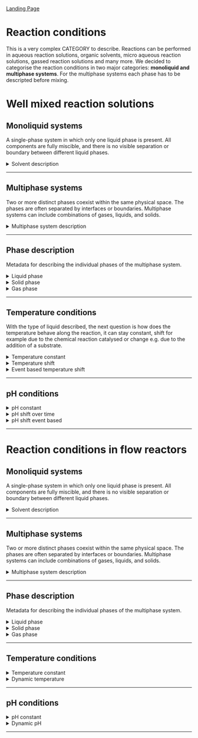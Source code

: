 [Landing Page](/Readme.md)

# Reaction conditions


This is a very complex CATEGORY to describe. Reactions can be performed in aqueous reaction solutions, organic solvents, micro aqueous reaction solutions, gassed reaction solutions and many more. We decided to categorise the reaction conditions in two major categories: __monoliquid and multiphase systems__. For the multiphase systems each phase has to be descripted before mixing.

# Well mixed reaction solutions


## Monoliquid systems

A single-phase system in which only one liquid phase is present. All components are fully miscible, and there is no visible separation or boundary between different liquid phases.

<details> <Summary>Solvent description</Summary>

### Solvent

Information on the characterization of the liquid phase.

- __description__
  - Type: string
  - Description: The solvent used in the reaction system, e.g. a buffered aqueous solution or an organic solvent

- __ionic_strength__
  - Type: posfloat
  - Description: Ionic strength calculated according to the dissolved ions in the solvent (__if_applicable__)
 
- __further_additives__
  - Type: string
  - Description: Further additive like cosolvents used to increase solubility of reactants, e.g. DMSO   

</details>

<hr>

## Multiphase systems

Two or more distinct phases coexist within the same physical space. The phases are often separated by interfaces or boundaries. Multiphase systems can include combinations of gases, liquids, and solids.

<details> <Summary>Multiphase system description</Summary>

### Phases

Information about how many phases are present in the multiphase system.

- __number_of_phases__
  - Type: posfloat
  - Description: Number of phases present in the system, if there is an aqueous and a gas phase present, the number is 2 

</details>

<hr/>

## Phase description

Metadata for describing the individual phases of the multiphase system.

<details> <Summary>Liquid phase</Summary>

### LiquidPhase

 If more then one liquid phase exist the metadata has to be recorded according to the number of liquid phases. 

- __type_of_liquid__
  - Type: string
  - Description: Description of the phase used in the reaction system 

- __amount_of_liquid__
  - Type: posfloat
  - Description: Which liquid amount is added to the reaction?

- __unit_of_liquid__
  - Type: string
  - Description: Unit of the added liquid, in case of aqueous liquids, millilitre are often used as unit, in case of organic solvents, mass is applied to refer to the solvent

</details>


<details> <Summary>Solid phase</Summary>

### SolidPhase

Definition of the solid phase used in the reaction.

- __type_of_solid__
  - Type: string
  - Description: Description of the phase used in the reaction system 

- __amount_of_solid__
  - Type: posfloat
  - Description: Mass of the solid used in the reaction solution
 
- __unit_of_solid__
  - Type: string
  - Description: Unit of the added solid. Grams, milligrams or microgram are often used as a unit.


</details>


<details> <Summary>Gas phase</Summary>

### GasPhase

Definition of the gas phase used in the reaction. If a gas mixture is involved, this must be taken into account.

- __type_of_gas__
  - Type: string
  - Description: Description of the gas used in the system

- __amount_of_gas__
  - Type: posfloat
  - Description: Concentration of the gas in the gas phase. 

- __unit_of_gas__
  - Type: string
  - Description: Unit of the gas. Common units are volume percentage (Vol %), volume fraction (Vol/Vol), mole percentage (Mol %) or molar fraction (Mol/Mol).

</details>

<hr />

## Temperature conditions

With the type of liquid described, the next question is how does the temperature behave along the reaction, it can stay constant, shift for example due to the chemical reaction catalysed or change e.g. due to the addition of a substrate. 

<details> <Summary>Temperature constant</Summary>

### TemperatureConstant

The temperature, if constant, must be clearly defined.

- __temperature__
  - Type: posfloat
  - Description: The temperature during the reaction

- __temperature_unit__
  - Type: string
  - Description: The unit of the temperature, for example °C or K


</details>

<details> <Summary>Temperature shift</Summary>

### TemperatureShift

<a id="temperature-shift"></a>


If the temperature changes with the course of the reaction, this must be documented precisely.

- __temperature_unit__
  - Type: string
  - Description: The unit of the temperature, for example °C or K

- __temperature_beginning__
  - Type: posfloat
  - Description: The initial temperature of the reaction in the beginning

- __temperature_end__
  - Type: posfloat
  - Description: The temperature at the end of the reaction

- __temperature_at_XY__
  - Type: posfloat
  - Description: The temperature at a variable time point _XY_

- __time_at_XY__
  - Type: posfloat
  - Description: The time point of a respective temperature at a time _XY_

</details>

<details> <Summary>Event based temperature shift</Summary>

### EventBasedTemperatureShift

Description of the temperature, when an event causes the temperature change.

- __temperature_unit__
  - Type: string
  - Description: The unit of the temperature, for example °C or K

- __temperature_beginning__
  - Type: posfloat
  - Description: The initial temperature of the reaction in the beginning

- __temperature_at_event__
  - Type: posfloat
  - Description: The temperature which is present after a certain event has occured

- __event_description__
  - Type: string
  - Description: The event which caused the temperature change

- __time_at_XY__
  - Type: posfloat
  - Description: The time point of a respective temperature at a time _XY_

- __time_at_XY__
  - Type: posfloat
  - Description: The time point of a respective temperature at a time _XY_

</details>

<hr>

## pH conditions

<details> <Summary>pH constant</Summary>

### pHConstant

<a id="pH-shift"></a>


Information about the pH value in the system, if the pH is constant over the course of the reaction.

- __pH_value__
  - Type: posfloat
  - Description: The value of the pH 

- __detected_in__
  - Type: string
  - Description: Solution in which the pH was measured (e.g. in buffer before addition to reaction)
 
- __detected_when__
  - Type: string
  - Description: Timepoint at which the pH was measured (e.g. at before, during or after the reaction)

</details>


<details> <Summary>pH shift over time</Summary>

### pHTimeDependentShift

<a id="pH-shift-time"></a>


Information about the pH value in the system, if there is a time dependent pH shift.

- __pH_start__
  - Type: posfloat
  - Description: The initial pH value

- __pH_end__
  - Type: string
  - Description: The final pH value

- __pH_at_XY__
  - Type: string
  - Description: The pH value at a certain point in time

</details>


<details> <Summary>pH shift event based</Summary>

### pHEventDependentShift

<a id="pH-shift-event"></a>


Information about the pH value in the system, if there is an event dependent pH shift.

- __pH_beginning__
  - Type: posfloat
  - Description: The initial pH value


- __pH_before_event__
  - Type: posfloat
  - Description: The pH which is present before a certain event has occured

- __pH_after_event__
  - Type: posfloat
  - Description: The pH which is present after a certain event has occured

- __event_description__
  - Type: string
  - Description: Description of the event causing the pH-shift

</details>

<hr>

# Reaction conditions in flow reactors

## Monoliquid systems

A single-phase system in which only one liquid phase is present. All components are fully miscible, and there is no visible separation or boundary between different liquid phases.

<details> <Summary>Solvent description</Summary>

### Solvent

Information on the characterization of the liquid phase.

- __description__
  - Type: string
  - Description: The solvent used in the reaction system, e.g. a buffered aqueous solution or an organic solvent

- __ionic_strength__
  - Type: posfloat
  - Description: Ionic strength calculated according to the dissolved ions in the solvent (__if_applicable__)
 
- __further_additives__
  - Type: string
  - Description: Further additive like cosolvents used to increase solubility of reactants, e.g. DMSO   

</details>

<hr>

## Multiphase systems

Two or more distinct phases coexist within the same physical space. The phases are often separated by interfaces or boundaries. Multiphase systems can include combinations of gases, liquids, and solids.

<details> <Summary>Multiphase system description</Summary>

### Phases

Information about the phases in the multiphase system.

- __number_of_phases__
  - Type: posfloat
  - Description: Number of phases present in the system, if there is an aqueous and a gas phase present, the number is 2 

</details>


<hr>


## Phase description

Metadata for describing the individual phases of the multiphase system.

<details> <Summary>Liquid phase</Summary>

### LiquidPhase

 If more then one liquid phase exist the metadata has to be recorded according to the number of liquid phases. 

- __type_of_liquid__
  - Type: string
  - Description: Description of the phase used in the reaction system 

- __amount_of_liquid__
  - Type: posfloat
  - Description: Which liquid amount is added to the reaction?

- __unit_of_liquid__
  - Type: string
  - Description: Unit of the added liquid, in case of aqueous liquids, millilitre are often used as unit, in case of organic solvents, mass is applied to refer to the solvent

</details>


<details> <Summary>Solid phase</Summary>

### SolidPhase

Definition of the solid phase used in the reaction.

- __type_of_solid__
  - Type: string
  - Description: Description of the phase used in the reaction system 

- __amount_of_solid__
  - Type: posfloat
  - Description: Mass of the solid used in the reaction solution
 
- __unit_of_solid__
  - Type: string
  - Description: Unit of the added solid. Grams, milligrams or microgram are often used as a unit.


</details>


<details> <Summary>Gas phase</Summary>

### GasPhase

Definition of the gas phase used in the reaction. If a gas mixture is involved, this must be taken into account.

- __type_of_gas__
  - Type: string
  - Description: Description of the gas used in the system

- __amount_of_gas__
  - Type: posfloat
  - Description: Concentration of the gas in the gas phase. 

- __unit_of_gas__
  - Type: string
  - Description: Unit of the gas. Common units are volume percentage (Vol %), volume fraction (Vol/Vol), mole percentage (Mol %) or molar fraction (Mol/Mol).

</details>

<hr />


## Temperature conditions

<details> <Summary>Temperature constant</Summary>

### TemperatureConstant

The temperature, if constant, must be clearly defined.

- __temperature__
  - Type: posfloat
  - Description: The temperature during the reaction

- __temperature_unit__
  - Type: string
  - Description: The unit of the temperature, for example °C or K


</details>


<details> <Summary>Dynamic temperature</Summary>

### DynamicTemperature

If there is a temperature gradient or different temperatures are measured in the system or over time, these must be described as well as possible.

- __temperature_at_distance__
  - Type: posfloat
  - Description: The temperature during the reaction

- __temperature_unit__
  - Type: string
  - Description: The unit of the temperature, for example °C or K

- __distance__
  - Type: posfloat
  - Description: The distance at which the temperature was measured

- __distance_unit__
  - Type: posfloat
  - Description: The unit of the distance


</details>

<hr>

## pH conditions

<details> <Summary>pH constant</Summary>

### pHConstant

Information about the pH value in the system, if the pH is constant over the course of the reaction.

- __pH_value__
  - Type: posfloat
  - Description: The value of the pH 

- __detected_in__
  - Type: string
  - Description: Solution in which the pH was measured (e.g. in buffer before addition to reaction)
 
- __detected_when__
  - Type: string
  - Description: Timepoint at which the pH was measured (e.g. at before, during or after the reaction)

</details>


<details> <Summary>Dynamic pH</Summary>

### DynmaicpH

If there is a pH gradient or different pHs are measured in the system or over time, these must be described as well as possible.

- __pH_at_distance__
  - Type: posfloat
  - Description: The pH during the reaction

- __distance__
  - Type: posfloat
  - Description: The distance at which the pH was measured

- __distance_unit__
  - Type: posfloat
  - Description: The unit of the distance

</details>

<hr>



